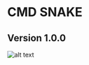 # CMD SNAKE
## Version 1.0.0
![alt text](https://github.com/Fulminetor5000/cmd-snake/blob/master/screen-cmd-snake-v1.0.0.PNG?raw=true)
